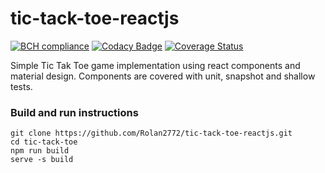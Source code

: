 # tic-tack-toe-reactjs
[![BCH compliance](https://bettercodehub.com/edge/badge/Rolan2772/tic-tack-toe-reactjs?branch=master)](https://bettercodehub.com/)
[![Codacy Badge](https://api.codacy.com/project/badge/Grade/89d441256ea4459ea22cfaf7a656fcd6)](https://app.codacy.com/app/rolan.burykin/tic-tack-toe-reactjs?utm_source=github.com&utm_medium=referral&utm_content=Rolan2772/tic-tack-toe-reactjs&utm_campaign=Badge_Grade_Dashboard)
[![Coverage Status](https://coveralls.io/repos/github/Rolan2772/tic-tack-toe-reactjs/badge.svg?branch=master)](https://coveralls.io/github/Rolan2772/tic-tack-toe-reactjs?branch=master)

Simple Tic Tak Toe game implementation using react components and material design. 
Components are covered with unit, snapshot and shallow tests.

### Build and run instructions
```
git clone https://github.com/Rolan2772/tic-tack-toe-reactjs.git
cd tic-tack-toe
npm run build
serve -s build
```
